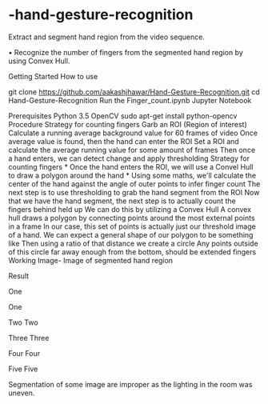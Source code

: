 # -hand-gesture-recognition
 Extract and segment hand region from the video sequence.

• Recognize the number of fingers from the segmented hand region by using Convex Hull.

Getting Started
How to use

git clone https://github.com/aakashjhawar/Hand-Gesture-Recognition.git
cd Hand-Gesture-Recognition
Run the Finger_count.ipynb Jupyter Notebook

Prerequisites
Python 3.5
OpenCV
sudo apt-get install python-opencv
Procedure
Strategy for counting fingers
Garb an ROI (Region of interest)
Calculate a running average background value for 60 frames of video
Once average value is found, then the hand can enter the ROI
Set a ROI and calculate the average running value for some amount of frames
Then once a hand enters, we can detect change and apply thresholding
Strategy for counting fingers * Once the hand enters the ROI, we will use a Convel Hull to draw a polygon around the hand * Using some maths, we'll calculate the center of the hand against the angle of outer points to infer finger count
The next step is to use thresholding to grab the hand segment from the ROI
Now that we have the hand segment, the next step is to actually count the fingers behind held up
We can do this by utilizing a Convex Hull
A convex hull draws a polygon by connecting points around the most external points in a frame
In our case, this set of points is actually just our threshold image of a hand.
We can expect a general shape of our polygon to be something like
Then using a ratio of that distance we create a circle
Any points outside of this circle far away enough from the bottom, should be extended fingers
Working
Image-
Image of segmented hand region

Result

One

One

Two
Two

Three
Three

Four
Four

Five
Five

Segmentation of some image are improper as the lighting in the room was uneven.
